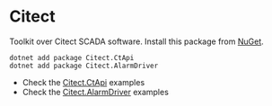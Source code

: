 # Citect
Toolkit over Citect SCADA software.
Install this package from [NuGet](https://www.nuget.org/packages?q=citect.).
```
dotnet add package Citect.CtApi
dotnet add package Citect.AlarmDriver
```

* Check the [Citect.CtApi](https://github.com/estradege/citect/wiki/Citect.CtApi-Examples) examples
* Check the [Citect.AlarmDriver](https://github.com/estradege/citect/wiki/Citect.AlarmDriver-Examples) examples
